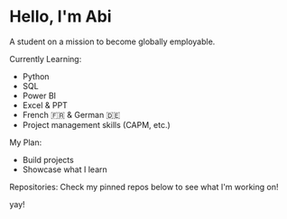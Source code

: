 # Hello, I'm Abi

A student on a mission to become globally employable.

Currently Learning:
- Python
- SQL
- Power BI
- Excel & PPT
- French 🇫🇷 & German 🇩🇪
- Project management skills (CAPM, etc.)

My Plan:
- Build projects
- Showcase what I learn

Repositories:
Check my pinned repos below to see what I'm working on!

yay!
